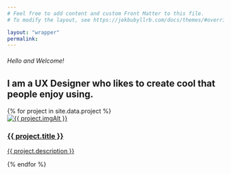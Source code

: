 ```yaml
---
# Feel free to add content and custom Front Matter to this file.
# To modify the layout, see https://jekbubyllrb.com/docs/themes/#overriding-theme-defaults

layout: "wrapper"
permalink: 
---
```


<section class="earth-map-bg">
    <div class="container">
        <div class="row pt-50 pb-50">
            <div class="col-md-8 col-md-offset-1">
                <div class="title m-0">
                    <h6>Hello and Welcome!</h6>
                    <h1 class="fw-400">I am a UX Designer who likes to create cool <span class="typed-words fw-600 colored-text" data-strings="[&quot;apps&quot;, &quot;websites&quot;, &quot;software&quot;]"></span>that people enjoy using.</h1>
                </div>
            </div>
        </div>
    </div>
</section>
<section class="b-0 p-0">
    <div class="container-fluid">
        <div class="row">
            <div class="three-col" id="works-grid">
                    {% for project in site.data.project %}
                <div class="work-item {{ project.class }}">
                    <div class="work-detail">
                        <a href="{{ project.url | relative_url }}">
                            <img alt="{{ project.imgAlt }}" src="{{ project.imgSrc | relative_url }}">
                            <div class="work-info">
                                <div class="centrize">
                                    <div class="v-center">
                                        <h3>{{ project.title }}</h3>
                                        <p>{{ project.description }}</p>
                                    </div>
                                </div>
                            </div>
                        </a>
                    </div>
                </div>
                {% endfor %}
            </div>
        </div>
    </div>
</section>